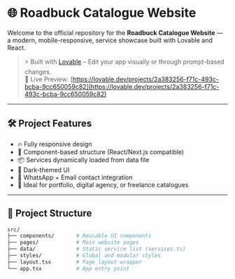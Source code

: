 # 🌐 Roadbuck Catalogue Website

Welcome to the official repository for the **Roadbuck Catalogue Website** — a modern, mobile-responsive, service showcase built with Lovable and React.

> ⚡ Built with [Lovable](https://lovable.dev) – Edit your app visually or through prompt-based changes.  
> 🔗 Live Preview: [https://lovable.dev/projects/2a383256-f71c-493c-bcba-9cc650059c82](https://lovable.dev/projects/2a383256-f71c-493c-bcba-9cc650059c82)

---

## 🛠️ Project Features

- 🔥 Fully responsive design
- 🧩 Component-based structure (React/Next.js compatible)
- 📦 Services dynamically loaded from data file
- 🌙 Dark-themed UI
- 📱 WhatsApp + Email contact integration
- 💼 Ideal for portfolio, digital agency, or freelance catalogues

---

## 📁 Project Structure

```bash
src/
├── components/       # Reusable UI components
├── pages/            # Main website pages
├── data/             # Static service list (services.ts)
├── styles/           # Global and modular styles
├── layout.tsx        # Page layout wrapper
└── app.tsx           # App entry point
